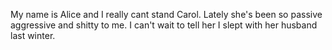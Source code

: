 My name is Alice and I really cant stand Carol. Lately she's been so passive aggressive and shitty to me. I can't wait to tell her I slept with her husband last winter. 